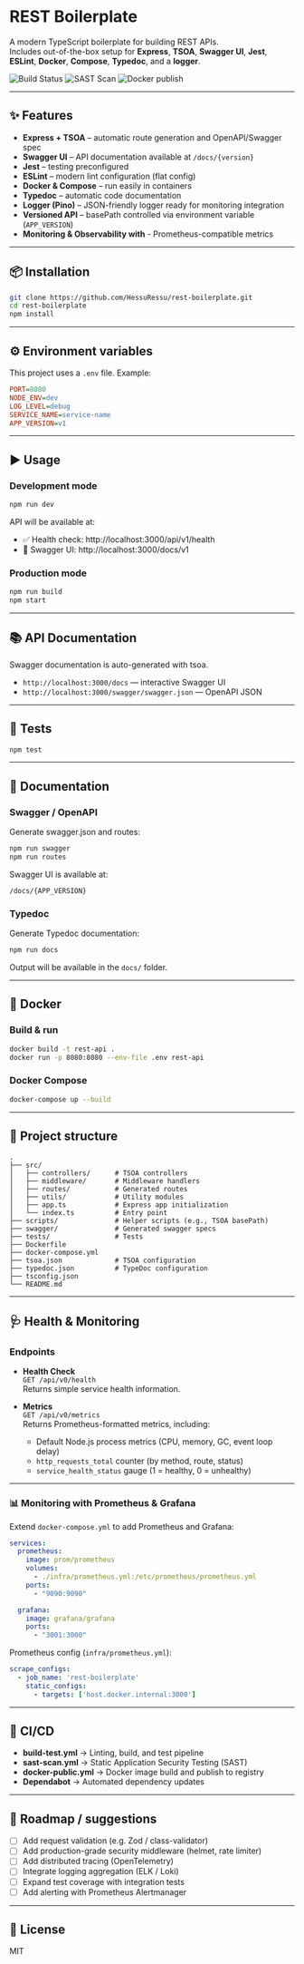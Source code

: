 # REST Boilerplate

A modern TypeScript boilerplate for building REST APIs.  
Includes out-of-the-box setup for **Express**, **TSOA**, **Swagger UI**, **Jest**, **ESLint**, **Docker**, **Compose**, **Typedoc**, and a **logger**.  

  ![Build Status](https://github.com/HessuRessu/rest-boilerplate/actions/workflows/build-test.yml/badge.svg)
  ![SAST Scan](https://github.com/HessuRessu/rest-boilerplate/actions/workflows/sast-scan.yml/badge.svg)
  ![Docker publish](https://github.com/HessuRessu/rest-boilerplate/actions/workflows/docker-publish.yml/badge.svg)


---

## ✨ Features

- **Express + TSOA** – automatic route generation and OpenAPI/Swagger spec  
- **Swagger UI** – API documentation available at `/docs/{version}`  
- **Jest** – testing preconfigured  
- **ESLint** – modern lint configuration (flat config)  
- **Docker & Compose** – run easily in containers  
- **Typedoc** – automatic code documentation  
- **Logger (Pino)** – JSON-friendly logger ready for monitoring integration  
- **Versioned API** – basePath controlled via environment variable (`APP_VERSION`)  
- **Monitoring & Observability with** - Prometheus-compatible metrics

---

## 📦 Installation

``` bash
git clone https://github.com/HessuRessu/rest-boilerplate.git
cd rest-boilerplate
npm install
```

---

## ⚙️ Environment variables

This project uses a `.env` file. Example:  

``` ini
PORT=8080
NODE_ENV=dev
LOG_LEVEL=debug
SERVICE_NAME=service-name
APP_VERSION=v1
```

---

## ▶️ Usage

### Development mode

``` bash
npm run dev
```

API will be available at:  
- ✅ Health check: http://localhost:3000/api/v1/health  
- 📖 Swagger UI: http://localhost:3000/docs/v1  

### Production mode

``` bash
npm run build
npm start
```

---

## 📚 API Documentation

Swagger documentation is auto-generated with tsoa.

- `http://localhost:3000/docs` — interactive Swagger UI  
- `http://localhost:3000/swagger/swagger.json` — OpenAPI JSON  

---

## 🧪 Tests

``` bash
npm test
```

---

## 📑 Documentation

### Swagger / OpenAPI

Generate swagger.json and routes:  

``` bash
npm run swagger
npm run routes
```

Swagger UI is available at:  

`/docs/{APP_VERSION}`

### Typedoc

Generate Typedoc documentation:  

``` bash
npm run docs
```

Output will be available in the `docs/` folder.

---

## 🐳 Docker

### Build & run

``` bash
docker build -t rest-api .
docker run -p 8080:8080 --env-file .env rest-api
```

### Docker Compose

``` bash
docker-compose up --build
```

---

## 📂 Project structure

``` text
.
├── src/
│   ├── controllers/      # TSOA controllers
│   ├── middleware/       # Middleware handlers
│   ├── routes/           # Generated routes
│   ├── utils/            # Utility modules
│   ├── app.ts            # Express app initialization
│   └── index.ts          # Entry point
├── scripts/              # Helper scripts (e.g., TSOA basePath)
├── swagger/              # Generated swagger specs
├── tests/                # Tests
├── Dockerfile
├── docker-compose.yml
├── tsoa.json             # TSOA configuration
├── typedoc.json          # TypeDoc configuration
├── tsconfig.json
└── README.md
```

---

## 🩺 Health & Monitoring

### Endpoints

- **Health Check**  
  `GET /api/v0/health`  
  Returns simple service health information.

- **Metrics**  
  `GET /api/v0/metrics`  
  Returns Prometheus-formatted metrics, including:
  - Default Node.js process metrics (CPU, memory, GC, event loop delay)  
  - `http_requests_total` counter (by method, route, status)  
  - `service_health_status` gauge (1 = healthy, 0 = unhealthy)  

---

### 📊 Monitoring with Prometheus & Grafana

Extend `docker-compose.yml` to add Prometheus and Grafana:

``` yaml
services:
  prometheus:
    image: prom/prometheus
    volumes:
      - ./infra/prometheus.yml:/etc/prometheus/prometheus.yml
    ports:
      - "9090:9090"

  grafana:
    image: grafana/grafana
    ports:
      - "3001:3000"
```

Prometheus config (`infra/prometheus.yml`):

``` yaml
scrape_configs:
  - job_name: 'rest-boilerplate'
    static_configs:
      - targets: ['host.docker.internal:3000']
```

---

## 🤖 CI/CD

- **build-test.yml** → Linting, build, and test pipeline  
- **sast-scan.yml** → Static Application Security Testing (SAST)  
- **docker-public.yml** → Docker image build and publish to registry  
- **Dependabot** → Automated dependency updates  

---

## 🚧 Roadmap / suggestions

- [ ] Add request validation (e.g. Zod / class-validator)  
- [ ] Add production-grade security middleware (helmet, rate limiter)  
- [ ] Add distributed tracing (OpenTelemetry)  
- [ ] Integrate logging aggregation (ELK / Loki)  
- [ ] Expand test coverage with integration tests  
- [ ] Add alerting with Prometheus Alertmanager 

---

## 📜 License

MIT